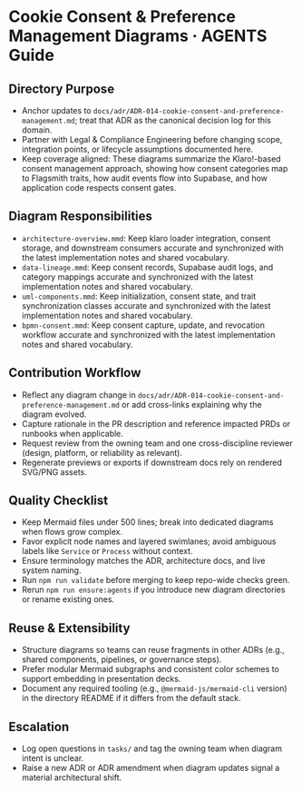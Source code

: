 # Cookie Consent & Preference Management Diagrams · AGENTS Guide

## Directory Purpose
- Anchor updates to `docs/adr/ADR-014-cookie-consent-and-preference-management.md`; treat that ADR as the canonical decision log for this domain.
- Partner with Legal & Compliance Engineering before changing scope, integration points, or lifecycle assumptions documented here.
- Keep coverage aligned: These diagrams summarize the Klaro!-based consent management approach, showing how consent categories map to Flagsmith traits, how audit events flow into Supabase, and how application code respects consent gates.

## Diagram Responsibilities
- `architecture-overview.mmd`: Keep klaro loader integration, consent storage, and downstream consumers accurate and synchronized with the latest implementation notes and shared vocabulary.
- `data-lineage.mmd`: Keep consent records, Supabase audit logs, and category mappings accurate and synchronized with the latest implementation notes and shared vocabulary.
- `uml-components.mmd`: Keep initialization, consent state, and trait synchronization classes accurate and synchronized with the latest implementation notes and shared vocabulary.
- `bpmn-consent.mmd`: Keep consent capture, update, and revocation workflow accurate and synchronized with the latest implementation notes and shared vocabulary.

## Contribution Workflow
- Reflect any diagram change in `docs/adr/ADR-014-cookie-consent-and-preference-management.md` or add cross-links explaining why the diagram evolved.
- Capture rationale in the PR description and reference impacted PRDs or runbooks when applicable.
- Request review from the owning team and one cross-discipline reviewer (design, platform, or reliability as relevant).
- Regenerate previews or exports if downstream docs rely on rendered SVG/PNG assets.

## Quality Checklist
- Keep Mermaid files under 500 lines; break into dedicated diagrams when flows grow complex.
- Favor explicit node names and layered swimlanes; avoid ambiguous labels like `Service` or `Process` without context.
- Ensure terminology matches the ADR, architecture docs, and live system naming.
- Run `npm run validate` before merging to keep repo-wide checks green.
- Rerun `npm run ensure:agents` if you introduce new diagram directories or rename existing ones.

## Reuse & Extensibility
- Structure diagrams so teams can reuse fragments in other ADRs (e.g., shared components, pipelines, or governance steps).
- Prefer modular Mermaid subgraphs and consistent color schemes to support embedding in presentation decks.
- Document any required tooling (e.g., `@mermaid-js/mermaid-cli` version) in the directory README if it differs from the default stack.

## Escalation
- Log open questions in `tasks/` and tag the owning team when diagram intent is unclear.
- Raise a new ADR or ADR amendment when diagram updates signal a material architectural shift.
